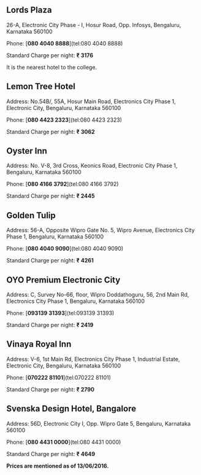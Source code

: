 ## Lords Plaza

26-A, Electronic City Phase - I, Hosur Road, Opp. Infosys,
Bengaluru, Karnataka 560100

Phone: [**080 4040 8888**](tel:080 4040 8888)

Standard Charge per night: **₹ 3176**

It is the nearest hotel to the college.

## Lemon Tree Hotel

Address: No.54B/, 55A, Hosur Main Road, Electronics City Phase 1,
Electronic City, Bengaluru, Karnataka 560100

Phone: [**080 4423 2323**](tel:080 4423 2323)

Standard Charge per night: **₹ 3062**

## Oyster Inn

Address: No. V-8, 3rd Cross, Keonics Road, Electronic City Phase 1,
Bengaluru, Karnataka 560100

Phone: [**080 4166 3792**](tel:080 4166 3792)

Standard Charge per night: **₹ 2445**

## Golden Tulip

Address: 56-A, Opposite Wipro Gate No. 5, Wipro Avenue, Electronics City
Phase 1, Bengaluru, Karnataka 560100

Phone: [**080 4040 9090**](tel:080 4040 9090)

Standard Charge per night: **₹ 4261**

## OYO Premium Electronic City

Address: C, Survey No-66, floor, Wipro Doddathoguru, 56, 2nd Main Rd,
Electronics City Phase 1, Bengaluru, Karnataka 560100

Phone: [**093139 31393**](tel:093139 31393)

Standard Charge per night: **₹ 2419**

## Vinaya Royal Inn

Address: V-6, 1st Main Rd, Electronics City Phase 1, Industrial Estate,
Electronic City, Bengaluru, Karnataka 560100

Phone: [**070222 81101**](tel:070222 81101)

Standard Charge per night: **₹ 2790**

## Svenska Design Hotel, Bangalore

Address: 56D, Electronic City I, Opp. Wipro Gate 5, Bengaluru, Karnataka
560100

Phone: [**080 4431 0000**](tel:080 4431 0000)

Standard Charge per night: **₹ 4649**

**Prices are mentioned as of 13/06/2016.**

